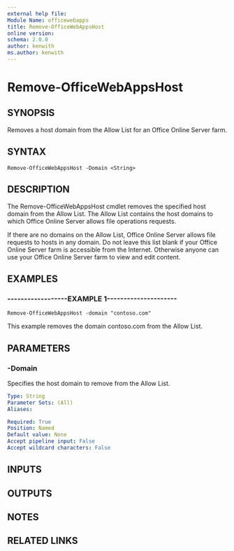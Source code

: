 ```yaml
---
external help file:
Module Name: officewebapps
title: Remove-OfficeWebAppsHost
online version:
schema: 2.0.0
author: kenwith
ms.author: kenwith
---
```


# Remove-OfficeWebAppsHost

## SYNOPSIS
Removes a host domain from the Allow List for an Office Online Server farm.

## SYNTAX

```
Remove-OfficeWebAppsHost -Domain <String>
```

## DESCRIPTION
The Remove-OfficeWebAppsHost cmdlet removes the specified host domain from the Allow List.
The Allow List contains the host domains to which Office Online Server allows file operations requests.

If there are no domains on the Allow List, Office Online Server allows file requests to hosts in any domain.
Do not leave this list blank if your Office Online Server farm is accessible from the Internet.
Otherwise anyone can use your Office Online Server farm to view and edit content.

## EXAMPLES

### ------------------EXAMPLE 1---------------------
```
Remove-OfficeWebAppsHost -domain "contoso.com"
```

This example removes the domain contoso.com from the Allow List.

## PARAMETERS

### -Domain
Specifies the host domain to remove from the Allow List.

```yaml
Type: String
Parameter Sets: (All)
Aliases: 

Required: True
Position: Named
Default value: None
Accept pipeline input: False
Accept wildcard characters: False
```

## INPUTS

## OUTPUTS

## NOTES

## RELATED LINKS
